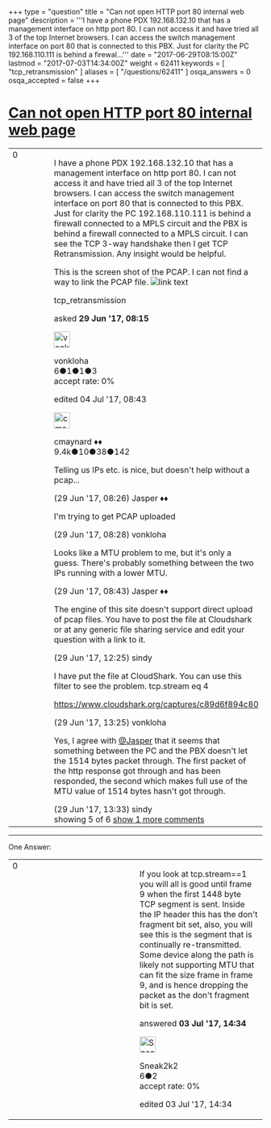 +++
type = "question"
title = "Can not open HTTP port 80 internal web page"
description = '''I have a phone PDX 192.168.132.10 that has a management interface on http port 80. I can not access it and have tried all 3 of the top Internet browsers. I can access the switch management interface on port 80 that is connected to this PBX. Just for clarity the PC 192.168.110.111 is behind a firewal...'''
date = "2017-06-29T08:15:00Z"
lastmod = "2017-07-03T14:34:00Z"
weight = 62411
keywords = [ "tcp_retransmission" ]
aliases = [ "/questions/62411" ]
osqa_answers = 0
osqa_accepted = false
+++

<div class="headNormal">

# [Can not open HTTP port 80 internal web page](/questions/62411/can-not-open-http-port-80-internal-web-page)

</div>

<div id="main-body">

<div id="askform">

<table id="question-table" style="width:100%;"><colgroup><col style="width: 50%" /><col style="width: 50%" /></colgroup><tbody><tr class="odd"><td style="width: 30px; vertical-align: top"><div class="vote-buttons"><div id="post-62411-score" class="post-score" title="current number of votes">0</div><div id="favorite-count" class="favorite-count"></div></div></td><td><div id="item-right"><div class="question-body"><p>I have a phone PDX 192.168.132.10 that has a management interface on http port 80. I can not access it and have tried all 3 of the top Internet browsers. I can access the switch management interface on port 80 that is connected to this PBX. Just for clarity the PC 192.168.110.111 is behind a firewall connected to a MPLS circuit and the PBX is behind a firewall connected to a MPLS circuit. I can see the TCP 3-way handshake then I get TCP Retransmission. Any insight would be helpful.</p><p>This is the screen shot of the PCAP. I can not find a way to link the PCAP file. <img src="https://osqa-ask.wireshark.org/upfiles/Capture_bunUtOu.JPG" alt="link text" /></p></div><div id="question-tags" class="tags-container tags">tcp_retransmission</div><div id="question-controls" class="post-controls"></div><div class="post-update-info-container"><div class="post-update-info post-update-info-user"><p>asked <strong>29 Jun '17, 08:15</strong></p><img src="https://secure.gravatar.com/avatar/9777d7e6df68dc43653b2ba9cc7c035f?s=32&amp;d=identicon&amp;r=g" class="gravatar" width="32" height="32" alt="vonkloha&#39;s gravatar image" /><p>vonkloha<br />
<span class="score" title="6 reputation points">6</span><span title="1 badges"><span class="badge1">●</span><span class="badgecount">1</span></span><span title="1 badges"><span class="silver">●</span><span class="badgecount">1</span></span><span title="3 badges"><span class="bronze">●</span><span class="badgecount">3</span></span><br />
<span class="accept_rate" title="Rate of the user&#39;s accepted answers">accept rate:</span> <span title="vonkloha has no accepted answers">0%</span></p></img></div><div class="post-update-info post-update-info-edited"><p>edited 04 Jul '17, 08:43</p><img src="https://secure.gravatar.com/avatar/55158e2322c4e365a5e0a4a0ac3fbcef?s=32&amp;d=identicon&amp;r=g" class="gravatar" width="32" height="32" alt="cmaynard&#39;s gravatar image" /><p>cmaynard ♦♦<br />
<span class="score" title="9361 reputation points"><span>9.4k</span></span><span title="10 badges"><span class="badge1">●</span><span class="badgecount">10</span></span><span title="38 badges"><span class="silver">●</span><span class="badgecount">38</span></span><span title="142 badges"><span class="bronze">●</span><span class="badgecount">142</span></span></p></div></div><div id="comments-container-62411" class="comments-container"><span id="62412"></span><div id="comment-62412" class="comment"><div id="post-62412-score" class="comment-score"></div><div class="comment-text"><p>Telling us IPs etc. is nice, but doesn't help without a pcap...</p></div><div id="comment-62412-info" class="comment-info"><span class="comment-age">(29 Jun '17, 08:26)</span> Jasper ♦♦</div></div><span id="62413"></span><div id="comment-62413" class="comment"><div id="post-62413-score" class="comment-score"></div><div class="comment-text"><p>I'm trying to get PCAP uploaded</p></div><div id="comment-62413-info" class="comment-info"><span class="comment-age">(29 Jun '17, 08:28)</span> vonkloha</div></div><span id="62415"></span><div id="comment-62415" class="comment"><div id="post-62415-score" class="comment-score"></div><div class="comment-text"><p>Looks like a MTU problem to me, but it's only a guess. There's probably something between the two IPs running with a lower MTU.</p></div><div id="comment-62415-info" class="comment-info"><span class="comment-age">(29 Jun '17, 08:43)</span> Jasper ♦♦</div></div><span id="62420"></span><div id="comment-62420" class="comment"><div id="post-62420-score" class="comment-score"></div><div class="comment-text"><p>The engine of this site doesn't support direct upload of pcap files. You have to post the file at Cloudshark or at any generic file sharing service and edit your question with a link to it.</p></div><div id="comment-62420-info" class="comment-info"><span class="comment-age">(29 Jun '17, 12:25)</span> sindy</div></div><span id="62426"></span><div id="comment-62426" class="comment"><div id="post-62426-score" class="comment-score"></div><div class="comment-text"><p>I have put the file at CloudShark. You can use this filter to see the problem. tcp.stream eq 4</p><p><a href="https://www.cloudshark.org/captures/c89d6f894c80">https://www.cloudshark.org/captures/c89d6f894c80</a></p></div><div id="comment-62426-info" class="comment-info"><span class="comment-age">(29 Jun '17, 13:25)</span> vonkloha</div></div><span id="62427"></span><div id="comment-62427" class="comment not_top_scorer"><div id="post-62427-score" class="comment-score"></div><div class="comment-text"><p>Yes, I agree with <a href="https://ask.wireshark.org/users/145/jasper">@Jasper</a> that it seems that something between the PC and the PBX doesn't let the 1514 bytes packet through. The first packet of the http response got through and has been responded, the second which makes full use of the MTU value of 1514 bytes hasn't got through.</p></div><div id="comment-62427-info" class="comment-info"><span class="comment-age">(29 Jun '17, 13:33)</span> sindy</div></div></div><div id="comment-tools-62411" class="comment-tools"><span class="comments-showing"> showing 5 of 6 </span> <a href="#" class="show-all-comments-link">show 1 more comments</a></div><div class="clear"></div><div id="comment-62411-form-container" class="comment-form-container"></div><div class="clear"></div></div></td></tr></tbody></table>

------------------------------------------------------------------------

<div class="tabBar">

<span id="sort-top"></span>

<div class="headQuestions">

One Answer:

</div>

</div>

<span id="62482"></span>

<div id="answer-container-62482" class="answer">

<table style="width:100%;"><colgroup><col style="width: 50%" /><col style="width: 50%" /></colgroup><tbody><tr class="odd"><td style="width: 30px; vertical-align: top"><div class="vote-buttons"><div id="post-62482-score" class="post-score" title="current number of votes">0</div></div></td><td><div class="item-right"><div class="answer-body"><p>If you look at tcp.stream==1 you will all is good until frame 9 when the first 1448 byte TCP segment is sent. Inside the IP header this has the don't fragment bit set, also, you will see this is the segment that is continually re-transmitted. Some device along the path is likely not supporting MTU that can fit the size frame in frame 9, and is hence dropping the packet as the don't fragment bit is set.</p></div><div class="answer-controls post-controls"></div><div class="post-update-info-container"><div class="post-update-info post-update-info-user"><p>answered <strong>03 Jul '17, 14:34</strong></p><img src="https://secure.gravatar.com/avatar/8234281d80d46cc33dc8ba9dbdd33aa7?s=32&amp;d=identicon&amp;r=g" class="gravatar" width="32" height="32" alt="Sneak2k2&#39;s gravatar image" /><p>Sneak2k2<br />
<span class="score" title="6 reputation points">6</span><span title="2 badges"><span class="bronze">●</span><span class="badgecount">2</span></span><br />
<span class="accept_rate" title="Rate of the user&#39;s accepted answers">accept rate:</span> <span title="Sneak2k2 has no accepted answers">0%</span></p></div><div class="post-update-info post-update-info-edited"><p>edited 03 Jul '17, 14:34</p></div></div><div id="comments-container-62482" class="comments-container"></div><div id="comment-tools-62482" class="comment-tools"></div><div class="clear"></div><div id="comment-62482-form-container" class="comment-form-container"></div><div class="clear"></div></div></td></tr></tbody></table>

</div>

<div class="paginator-container-left">

</div>

</div>

</div>

